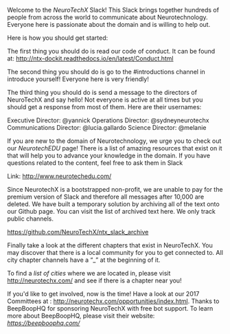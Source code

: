 Welcome to the *NeuroTechX* Slack! This Slack brings together hundreds of people from across the world to communicate about Neurotechnology. Everyone here is passionate about the domain and is willing to help out.

Here is how you should get started:


The first thing you should do is read our code of conduct. It can be found at: http://ntx-dockit.readthedocs.io/en/latest/Conduct.html

The second thing you should do is go to the #introductions channel in introduce yourself! Everyone here is very friendly!

The third thing you should do is send a message to the directors of NeuroTechX and say hello! Not everyone is active at all times but you should get a response from most of them. Here are their usernames:

Executive Director: @yannick
Operations Director: @sydneyneurotechx
Communications Director: @lucia.gallardo
Science Director: @melanie


If you are new to the domain of Neurotechnology, we urge you to check out our *NeurotechEDU* page! There is a list of amazing resources that exist on it that will help you to advance your knowledge in the domain. If you have questions related to the content, feel free to ask them in Slack

Link: http://www.neurotechedu.com/

Since NeurotechX is a bootstrapped non-profit, we are unable to pay for the premium version of Slack and therefore all messages after 10,000 are deleted. We have built a temporary solution by archiving all of the text onto our Github page. You can visit the list of archived text here. We only track public channels.

https://github.com/NeuroTechX/ntx_slack_archive


Finally take a look at the different chapters that exist in NeuroTechX. You may discover that there is a local community for you to get connected to.  All city chapter channels have a “_” at the beginning of it.

To find a *list of cities* where we are located in, please visit http://neurotechx.com/ and see if there is a chapter near you!

If you'd like to get involved, now is the time! Have a look at our 2017 Committees at : http://neurotechx.com/opportunities/index.html.
Thanks to BeepBoopHQ for sponsoring NeuroTechX with free bot support. To learn more about BeepBoopHQ, please visit their website: *https://beepboophq.com/*
